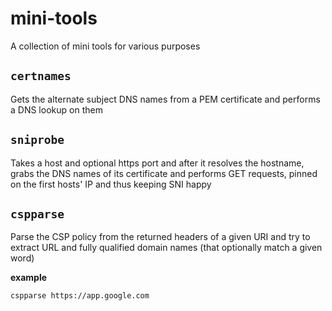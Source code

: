# mini-tools
A collection of mini tools for various purposes

## `certnames`
Gets the alternate subject DNS names from a PEM certificate
and performs a DNS lookup on them

## `sniprobe`
Takes a host and optional https port and after it resolves the hostname,
grabs the DNS names of its certificate and performs GET requests, pinned
on the first hosts' IP and thus keeping SNI happy


## `cspparse`
Parse the CSP policy from the returned headers of a given URI and try to
extract URL and fully qualified domain names (that optionally match a
given word)

**example**
```
cspparse https://app.google.com
```